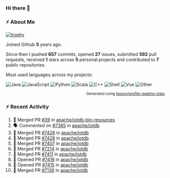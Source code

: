 ### Hi there 👋

### :zap: About Me

[![trophy](https://github-profile-trophy.vercel.app/?username=HTHou&theme=onedark)](https://github.com/ryo-ma/github-profile-trophy)
   
Joined Github **5** years ago.

Since then I pushed **657** commits, opened **27** issues, submitted **592** pull requests, received **1** stars across **5** personal projects and contributed to **7** public repositories.

Most used languages across my projects:

![Java](https://img.shields.io/static/v1?style=flat-square&label=%E2%A0%80&color=555&labelColor=%23b07219&message=Java%EF%B8%B194.4%25)
![JavaScript](https://img.shields.io/static/v1?style=flat-square&label=%E2%A0%80&color=555&labelColor=%23f1e05a&message=JavaScript%EF%B8%B11.4%25)
![Python](https://img.shields.io/static/v1?style=flat-square&label=%E2%A0%80&color=555&labelColor=%233572A5&message=Python%EF%B8%B10.7%25)
![Scala](https://img.shields.io/static/v1?style=flat-square&label=%E2%A0%80&color=555&labelColor=%23c22d40&message=Scala%EF%B8%B10.6%25)
![C++](https://img.shields.io/static/v1?style=flat-square&label=%E2%A0%80&color=555&labelColor=%23f34b7d&message=C%2B%2B%EF%B8%B10.6%25)
![Shell](https://img.shields.io/static/v1?style=flat-square&label=%E2%A0%80&color=555&labelColor=%2389e051&message=Shell%EF%B8%B10.4%25)
![Vue](https://img.shields.io/static/v1?style=flat-square&label=%E2%A0%80&color=555&labelColor=%2341b883&message=Vue%EF%B8%B10.3%25)
![Other](https://img.shields.io/static/v1?style=flat-square&label=%E2%A0%80&color=555&labelColor=%23ededed&message=Other%EF%B8%B11.2%25)

<p align="right"><sub>Generated using <a href="https://github.com/marketplace/actions/profile-readme-stats">teoxoy/profile-readme-stats</a></sub></p>


<!--![](https://github.com/HTHou/HTHou/blob/output/github-contribution-grid-snake.svg)-->

<!--![Haonan Hou's github stats](https://github-readme-stats.vercel.app/api?username=HTHou&count_private=true&show_icons=true&theme=onedark)-->

<!--![Haonan Hou's wakatime stats](https://github-readme-stats.vercel.app/api/wakatime?username=HTHou&layout=compact&theme=onedark)-->

<!--![Top Langs](https://github-readme-stats.vercel.app/api/top-langs/?username=HTHou&theme=onedark&layout=compact)-->

### :zap: Recent Activity
<!--START_SECTION:activity-->
1. 🎉 Merged PR [#39](https://github.com/apache/iotdb-bin-resources/pull/39) in [apache/iotdb-bin-resources](https://github.com/apache/iotdb-bin-resources)
2. 🗣 Commented on [#7385](https://github.com/apache/iotdb/issues/7385) in [apache/iotdb](https://github.com/apache/iotdb)
3. 🎉 Merged PR [#7426](https://github.com/apache/iotdb/pull/7426) in [apache/iotdb](https://github.com/apache/iotdb)
4. 🎉 Merged PR [#7428](https://github.com/apache/iotdb/pull/7428) in [apache/iotdb](https://github.com/apache/iotdb)
5. 🎉 Merged PR [#7407](https://github.com/apache/iotdb/pull/7407) in [apache/iotdb](https://github.com/apache/iotdb)
6. 🎉 Merged PR [#7214](https://github.com/apache/iotdb/pull/7214) in [apache/iotdb](https://github.com/apache/iotdb)
7. 🎉 Merged PR [#7411](https://github.com/apache/iotdb/pull/7411) in [apache/iotdb](https://github.com/apache/iotdb)
8. 💪 Opened PR [#7416](https://github.com/apache/iotdb/pull/7416) in [apache/iotdb](https://github.com/apache/iotdb)
9. 💪 Opened PR [#7415](https://github.com/apache/iotdb/pull/7415) in [apache/iotdb](https://github.com/apache/iotdb)
10. 🎉 Merged PR [#7138](https://github.com/apache/iotdb/pull/7138) in [apache/iotdb](https://github.com/apache/iotdb)
<!--END_SECTION:activity-->

<!--
**HTHou/HTHou** is a ✨ _special_ ✨ repository because its `README.md` (this file) appears on your GitHub profile.

Here are some ideas to get you started:

- 🔭 I’m currently working on ...
- 🌱 I’m currently learning ...
- 👯 I’m looking to collaborate on ...
- 🤔 I’m looking for help with ...
- 💬 Ask me about ...
- 📫 How to reach me: ...
- 😄 Pronouns: ...
- ⚡ Fun fact: ...
-->

